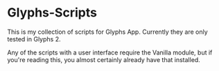 # Glyphs-Scripts
This is my collection of scripts for Glyphs App. Currently they are only tested in Glyphs 2.

Any of the scripts with a user interface require the Vanilla module, but if you're reading this, you almost certainly already have that installed.
